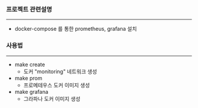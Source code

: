 ### 프로젝트 관련설명
---
* docker-compose 를 통한 prometheus, grafana 설치
### 사용법
---
* make create
  * 도커 "monitoring" 네트워크 생성
* make prom
  * 프로메테우스 도커 이미지 생성
* make grafana
  * 그라파나 도커 이미지 생성
